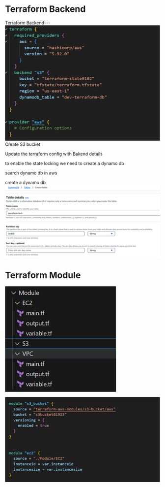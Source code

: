 # Terraform Backend

Terraform Backend---
![alt text](image-1.png)
Create S3 bucket 

Update the terraform config with Bakend details

to enable the state locking we need to create a dynamo db

search dynamo db in aws

create a dynamo db 
![alt text](image.png)


# Terraform Module 

![alt text](image-2.png)

![alt text](image-3.png)

